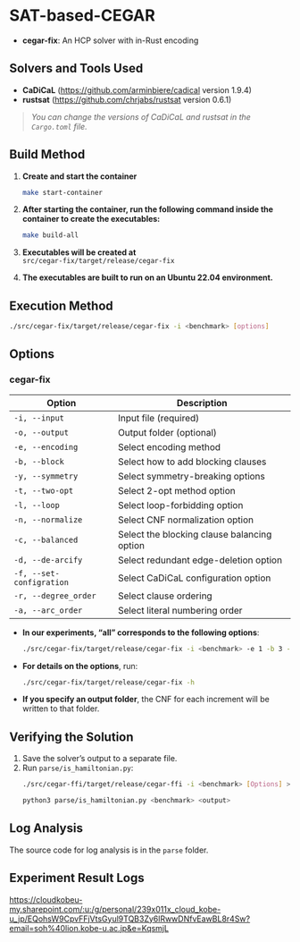 # SAT-based-CEGAR
- **cegar-fix**: An HCP solver with in-Rust encoding

## Solvers and Tools Used
- **CaDiCaL** (<https://github.com/arminbiere/cadical> version 1.9.4)  
- **rustsat** (<https://github.com/chrjabs/rustsat> version 0.6.1)

> *You can change the versions of CaDiCaL and rustsat in the `Cargo.toml` file.*


## Build Method

1. **Create and start the container**
    ```bash
    make start-container
    ```

2. **After starting the container, run the following command inside the container to create the executables:**
    ```bash
    make build-all
    ```

3. **Executables will be created at**  
   `src/cegar-fix/target/release/cegar-fix`

4. **The executables are built to run on an Ubuntu 22.04 environment.**


## Execution Method

```bash
./src/cegar-fix/target/release/cegar-fix -i <benchmark> [options]
```


## Options

### cegar-fix

| Option                  | Description                                                |
|-------------------------|------------------------------------------------------------|
| `-i, --input`           | Input file (required)                                     |
| `-o, --output`          | Output folder (optional)                                  |
| `-e, --encoding`        | Select encoding method                                    |
| `-b, --block`           | Select how to add blocking clauses                        |
| `-y, --symmetry`        | Select symmetry-breaking options                          |
| `-t, --two-opt`         | Select 2-opt method option                                |
| `-l, --loop`            | Select loop-forbidding option                             |
| `-n, --normalize`       | Select CNF normalization option                           |
| `-c, --balanced`        | Select the blocking clause balancing option               |
| `-d, --de-arcify`       | Select redundant edge-deletion option                     |
| `-f, --set-configration`| Select CaDiCaL configuration option                       |
| `-r, --degree_order`    | Select clause ordering                                    |
| `-a, --arc_order`       | Select literal numbering order                            |

- **In our experiments, “all” corresponds to the following options**:
  ```bash
  ./src/cegar-fix/target/release/cegar-fix -i <benchmark> -e 1 -b 3 -y 3 -t 3 -l 1
  ```

- **For details on the options**, run:
  ```bash
  ./src/cegar-fix/target/release/cegar-fix -h
  ```

- **If you specify an output folder**, the CNF for each increment will be written to that folder.


## Verifying the Solution

1. Save the solver’s output to a separate file.
2. Run `parse/is_hamiltonian.py`:
    ```bash
    ./src/cegar-ffi/target/release/cegar-ffi -i <benchmark> [Options] > <output>
    ```
    ```bash
    python3 parse/is_hamiltonian.py <benchmark> <output>
    ```

## Log Analysis
The source code for log analysis is in the `parse` folder.

## Experiment Result Logs
<https://cloudkobeu-my.sharepoint.com/:u:/g/personal/239x011x_cloud_kobe-u_jp/EQohsW9CpvFFjVtsGyul9TQB3Zy6lRwwDNfvEawBL8r4Sw?email=soh%40lion.kobe-u.ac.jp&e=KqsmjL>
